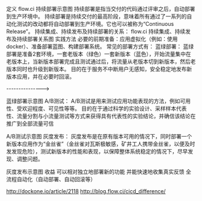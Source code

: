 定义
flow.ci
持续部署示意图
持续部署是指当交付的代码通过评审之后，自动部署到生产环境中。
持续部署是持续交付的最高阶段，意味着所有通过了一系列的自动化测试的改动都将自动部署到生产环境。它也可以被称为“Continuous Release”。
持续集成、持续发布及持续部署的关系：
flow.ci
持续集成、持续发布及持续部署关系图
实践方法
必要的前期准备：应用虚拟化（例如：使用docker）、准备部署蓝图、构建部署系统。
常见的部署方式有：
蓝绿部署：
蓝绿部署是准备2套环境，一套老版本（绿色）一套新版本（蓝色），开始流量集中在老版本上，当新版本部署完成且测试通过后，将流量从老版本切到新版本，然后老版本同时也升级到新版本。
目的在于服务不中断用户无感知，安全稳定地发布新版本应用，并在必要时回滚。

--------------->

蓝绿部署示意图
A/B测试：
A/B测试是用来测试应用功能表现的方法，例如可用性、受欢迎程度、可见性等等。
目的在于通过科学的实验设计、采样样本代表性、流量分割与小流量测试等方式来获得具有代表性的实验结论，并确信该结论在推广到全部流量可信

A/B测试示意图
灰度发布：
灰度发布是在原有版本可用的情况下，同时部署一个新版本应用作为“金丝雀”（金丝雀对瓦斯极敏感，矿井工人携带金丝雀，以便及时发发现危险），测试新版本的性能和表现，以保障整体系统稳定的情况下，尽早发现、调整问题。

灰度发布示意图
收益
可以相对独立地部署新的功能
并能快速地收集真实反馈
全流程自动化（自动部署、自动回滚等）

http://dockone.io/article/2118
http://blog.flow.ci/cicd_difference/
